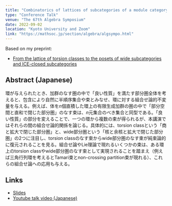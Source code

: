 ```yaml
---
title: "Combinatorics of lattices of subcategories of a module category"
type: "Conference Talk"
venue: "The 67th Algebra Symposium"
date: 2022-09-02
location: "Kyoto University and Zoom"
link: "https://mathsoc.jp/section/algebra/algsympo.html"
---
```


Based on my preprint:

- [From the lattice of torsion classes to the posets of wide subcategories and ICE-closed subcategories](/papers/from-tors/)

## Abstract (Japanese)

環が与えられたとき、加群のなす圏の中で「良い性質」を満たす部分圏全体を考えると、包含により自然に半順序集合や束とみなせ、環に対する組合せ論的不変量を与える。例えば、体を$n$個直積した環上の有限生成加群の圏の中で「部分空間と直和で閉じた部分圏」のなす束は、$n$元集合のべき集合と同型である。「良い性質」の部分を変えることで、一つの環から複数の束が得られるが、本講演ではそれらの間の組合せ論的関係を論じる。具体的には、torsion classという「商と拡大で閉じた部分圏」と、wide部分圏という「核と余核と拡大で閉じた部分圏」の2つに注目し、torsion classのなす束からwide部分圏のなす束が純束論的に復元されることを見る。組合せ論やLie理論で現れるいくつかの束は、ある環上のtorsion classやwide部分圏のなす束として実現されることを踏まえ（例えば三角行列環を考えるとTamari束とnon-crossing partition束が現れる）、これらの組合せ論への応用も与える。

## Links

- [Slides](/files/2022-09-02.pdf)
- [Youtube talk video (Japanese)](https://youtu.be/ltRhT8hnmJs)
